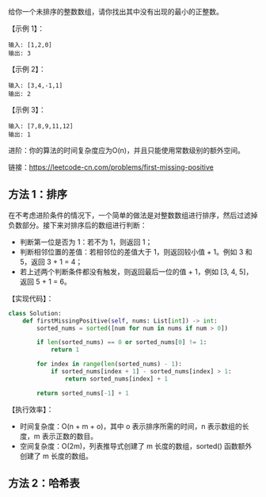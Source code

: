 给你一个未排序的整数数组，请你找出其中没有出现的最小的正整数。

【示例 1】：
```
输入: [1,2,0]
输出: 3
```

【示例 2】：
```
输入: [3,4,-1,1]
输出: 2
```

【示例 3】：
```
输入: [7,8,9,11,12]
输出: 1
```

进阶：你的算法的时间复杂度应为O(n)，并且只能使用常数级别的额外空间。

链接：https://leetcode-cn.com/problems/first-missing-positive

## 方法 1：排序
在不考虑进阶条件的情况下，一个简单的做法是对整数数组进行排序，然后过滤掉负数部分。接下来对排序后的数组进行判断：
- 判断第一位是否为 1：若不为 1，则返回 1；
- 判断相邻位置的差值：若相邻位的差值大于 1，则返回较小值 + 1。例如 3 和 5，返回 3 + 1 = 4；
- 若上述两个判断条件都没有触发，则返回最后一位的值 + 1，例如 [3, 4, 5]，返回 5 + 1 = 6。

【实现代码】：
```python
class Solution:
    def firstMissingPositive(self, nums: List[int]) -> int:
        sorted_nums = sorted([num for num in nums if num > 0])

        if len(sorted_nums) == 0 or sorted_nums[0] != 1:
            return 1

        for index in range(len(sorted_nums) - 1):
            if sorted_nums[index + 1] - sorted_nums[index] > 1:
                return sorted_nums[index] + 1

        return sorted_nums[-1] + 1

```

【执行效率】：
- 时间复杂度：O(n + m + o)，其中 o 表示排序所需的时间，n 表示数组的长度，m 表示正数的数目。
- 空间复杂度：O(2m)，列表推导式创建了 m 长度的数组，sorted() 函数额外创建了 m 长度的数组。

## 方法 2：哈希表
